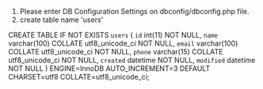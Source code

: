 1. Please enter DB Configuration Settings on dbconfig/dbconfig.php file.
2. create table name 'users'

CREATE TABLE IF NOT EXISTS `users` (
`id` int(11) NOT NULL,
  `name` varchar(100) COLLATE utf8_unicode_ci NOT NULL,
  `email` varchar(100) COLLATE utf8_unicode_ci NOT NULL,
  `phone` varchar(15) COLLATE utf8_unicode_ci NOT NULL,
  `created` datetime NOT NULL,
  `modified` datetime NOT NULL
) ENGINE=InnoDB AUTO_INCREMENT=3 DEFAULT CHARSET=utf8 COLLATE=utf8_unicode_ci;